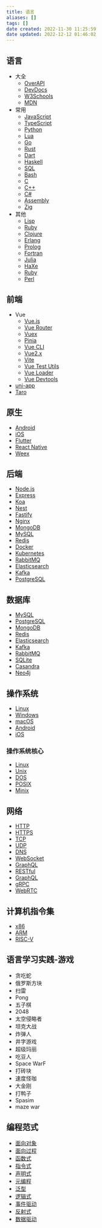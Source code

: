 ```yaml
---
title: 语言
aliases: []
tags: []
date created: 2022-11-30 11:25:59
date updated: 2022-12-12 01:46:02
---
```


## 语言

- 大全
  - [OverAPI](https://overapi.com/)
  - [DevDocs](https://devdocs.io/)
  - [W3Schools](https://www.w3schools.com/)
  - [MDN](https://developer.mozilla.org/zh-CN/docs/Web)
- 常用
  - [JavaScript](https://developer.mozilla.org/zh-CN/docs/Web/JavaScript)
  - [TypeScript](https://www.typescriptlang.org/)
  - [Python](https://docs.python.org/zh-cn/3/)
  - [Lua](https://www.lua.org/)
  - [Go](https://golang.org/doc/)
  - [Rust](https://www.rust-lang.org/zh-CN/)
  - [Dart](https://dart.dev/)
  - [Haskell](https://www.haskell.org/documentation/)
  - [SQL](https://www.w3schools.com/sql/)
  - [Bash](https://www.gnu.org/software/bash/manual/bash.html)
  - [C](https://www.gnu.org/software/gnu-c-manual/gnu-c-manual.html)
  - [C++](https://zh.cppreference.com/w/)
  - [C#](https://docs.microsoft.com/zh-cn/dotnet/csharp/)
  - [Assembly](https://www.nasm.us/xdoc/2.15.05/html/)
  - [Zig](https://ziglang.org/documentation/master/)
- 其他
  - [Lisp](https://lisp-lang.org/)
  - [Ruby](https://www.ruby-lang.org/zh_cn/documentation/)
  - [Clojure](https://clojure.org/guides/getting_started)
  - [Erlang](https://erlang.org/doc/)
  - [Prolog](https://www.swi-prolog.org/)
  - [Fortran](https://gcc.gnu.org/onlinedocs/gfortran/)
  - [Julia](https://docs.julialang.org/en/v1/)
  - [HaXe](https://haxe.org/documentation/introduction/)
  - [Ruby](https://www.ruby-lang.org/zh_cn/documentation/)
  - [Perl](https://www.perl.org/)

## 前端

- Vue
  - [Vue.js](https://cn.vuejs.org/)
  - [Vue Router](https://next.router.vuejs.org/zh/)
  - [Vuex](https://next.vuex.vuejs.org/zh/)
  - [Pinia](https://pinia.esm.dev/)
  - [Vue CLI](https://cli.vuejs.org/zh/)
  - [Vue2.x](https://v2.cn.vuejs.org/)
  - [Vite](https://cn.vitejs.dev/)
  - [Vue Test Utils](https://next.vue-test-utils.vuejs.org/zh/)
  - [Vue Loader](https://vue-loader.vuejs.org/zh/)
  - [Vue Devtools](https://devtools.vuejs.org/)
- [uni-app](https://uniapp.dcloud.io/)
- [Taro](https://taro.aotu.io/)

## 原生

- [Android](https://developer.android.google.cn/)
- [iOS](https://developer.apple.com/cn/)
- [Flutter](https://flutter.cn/)
- [React Native](https://reactnative.cn/)
- [Weex](https://weex.apache.org/cn/)

## 后端

- [Node.js](https://nodejs.org/zh-cn/docs/)
- [Express](https://expressjs.com/zh-cn/)
- [Koa](https://koa.bootcss.com/)
- [Nest](https://docs.nestjs.cn/7/firststeps)
- [Fastify](https://www.fastify.cn/)
- [Nginx](https://www.nginx.cn/doc/)
- [MongoDB](https://docs.mongodb.com/manual/)
- [MySQL](https://dev.mysql.com/doc/)
- [Redis](https://redis.io/documentation)
- [Docker](https://docs.docker.com/)
- [Kubernetes](https://kubernetes.io/zh/docs/home/)
- [RabbitMQ](https://www.rabbitmq.com/documentation.html)
- [Elasticsearch](https://www.elastic.co/guide/index.html)
- [Kafka](https://kafka.apache.org/documentation/)
- [PostgreSQL](https://www.postgresql.org/docs/)

## 数据库

- [MySQL](https://dev.mysql.com/doc/)
- [PostgreSQL](https://www.postgresql.org/docs/)
- [MongoDB](https://docs.mongodb.com/manual/)
- [Redis](https://redis.io/documentation)
- [Elasticsearch](https://www.elastic.co/guide/index.html)
- [Kafka](https://kafka.apache.org/documentation/)
- [RabbitMQ](https://www.rabbitmq.com/documentation.html)
- [SQLite](https://www.sqlite.org/docs.html)
- [Casandra](https://cassandra.apache.org/doc/latest/)
- [Neo4j](https://neo4j.com/docs/)

## 操作系统

- [Linux](https://www.kernel.org/doc/html/latest/)
- [Windows](https://docs.microsoft.com/zh-cn/windows/)
- [macOS](https://developer.apple.com/documentation/)
- [Android](https://developer.android.google.cn/)
- [iOS](https://developer.apple.com/cn/)

### 操作系统核心

- [Linux](https://www.kernel.org/doc/html/latest/)
- [Unix](https://pubs.opengroup.org/onlinepubs/9699919799/)
- [DOS](https://docs.microsoft.com/zh-cn/windows-server/administration/windows-commands/windows-commands)
- [POSIX](https://pubs.opengroup.org/onlinepubs/9699919799/)
- [Minix](https://www.minix3.org/doc/index.html)

## 网络

- [HTTP](https://developer.mozilla.org/zh-CN/docs/Web/HTTP)
- [HTTPS](https://developer.mozilla.org/zh-CN/docs/Glossary/https)
- [TCP](https://developer.mozilla.org/zh-CN/docs/Glossary/TCP)
- [UDP](https://developer.mozilla.org/zh-CN/docs/Glossary/UDP)
- [DNS](https://developer.mozilla.org/zh-CN/docs/Glossary/DNS)
- [WebSocket](https://developer.mozilla.org/zh-CN/docs/Web/API/WebSockets_API)
- [GraphQL](https://graphql.cn/)
- [RESTful](https://www.ruanyifeng.com/blog/2011/09/restful.html)
- [GraphQL](https://graphql.cn/)
- [gRPC](https://grpc.io/docs/)
- [WebRTC](https://webrtc.org/getting-started/overview)

## 计算机指令集

- [x86](https://www.felixcloutier.com/x86/)
- [ARM](https://developer.arm.com/documentation)
- [RISC-V](https://riscv.org/technical/specifications/)

## 语言学习实践-游戏

- 贪吃蛇
- 俄罗斯方块
- 扫雷
- Pong
- 五子棋
- 2048
- 太空侵略者
- 坦克大战
- 炸弹人
- 井字游戏
- 超级玛丽
- 吃豆人
- Space WarF
- 打砖块
- 速度怪咖
- 大金刚
- 打鸭子
- Spasim
- maze war

## 编程范式

- [面向对象](https://zh.wikipedia.org/wiki/%E9%9D%A2%E5%90%91%E5%AF%B9%E8%B1%A1%E7%BC%96%E7%A8%8B)
- [面向过程](https://zh.wikipedia.org/wiki/%E9%9D%A2%E5%90%91%E8%BF%87%E7%A8%8B%E7%BC%96%E7%A8%8B)
- [函数式](https://zh.wikipedia.org/wiki/%E5%87%BD%E6%95%B0%E5%BC%8F%E7%BC%96%E7%A8%8B)
- [指令式](https://zh.wikipedia.org/wiki/%E5%91%BD%E4%BB%A4%E5%BC%8F%E7%BC%96%E7%A8%8B)
- [声明式](https://zh.wikipedia.org/wiki/%E5%A3%B0%E6%98%8E%E5%BC%8F%E7%BC%96%E7%A8%8B)
- [元编程](https://zh.wikipedia.org/wiki/%E5%85%83%E7%BC%96%E7%A8%8B)
- [泛型](https://zh.wikipedia.org/wiki/%E6%B3%9B%E5%9E%8B%E7%BC%96%E7%A8%8B)
- [逻辑式](https://zh.wikipedia.org/wiki/%E9%80%BB%E8%BE%91%E5%BC%8F%E7%BC%96%E7%A8%8B)
- [事件驱动](https://zh.wikipedia.org/wiki/%E4%BA%8B%E4%BB%B6%E9%A9%B1%E5%8A%A8%E7%BC%96%E7%A8%8B)
- [反射式](https://zh.wikipedia.org/wiki/%E5%8F%8D%E5%B0%84%E5%BC%8F%E7%BC%96%E7%A8%8B)
- [数据驱动](https://zh.wikipedia.org/wiki/%E6%95%B0%E6%8D%AE%E9%A9%B1%E5%8A%A8%E7%BC%96%E7%A8%8B)
